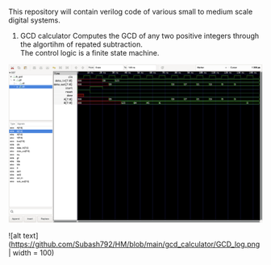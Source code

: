 This repository will contain verilog code of various small to medium scale digital systems.  
1. GCD calculator
   Computes the GCD of any two positive integers through the algortihm of repated subtraction.  
The control logic is a finite state machine.

![alt text](https://github.com/Subash792/HM/blob/main/gcd_calculator/GCD_waveforms.png) 


    
![alt text](https://github.com/Subash792/HM/blob/main/gcd_calculator/GCD_log.png | width = 100)

